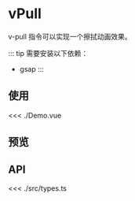<script setup lang="ts">
import Demo from './Demo.vue'
</script>

# vPull

v-pull 指令可以实现一个擦拭动画效果。

::: tip
需要安装以下依赖：

+ gsap
:::

## 使用

<<< ./Demo.vue

## 预览

<Demo />

## API

<<< ./src/types.ts